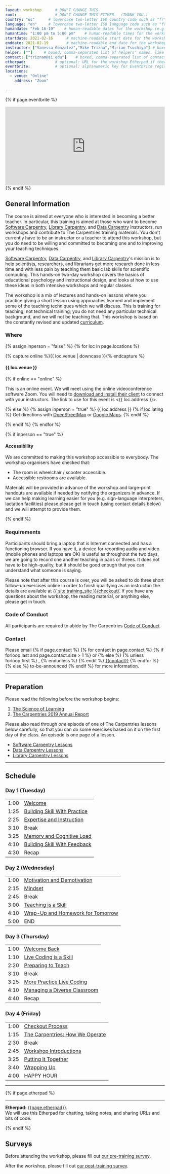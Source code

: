 ```yaml
---
layout: workshop      # DON'T CHANGE THIS.
root: .               # DON'T CHANGE THIS EITHER.  (THANK YOU.)
country: "us"      # lowercase two-letter ISO country code such as "fr" (see https://en.wikipedia.org/wiki/ISO_3166-1)
language: "en"     # lowercase two-letter ISO language code such as "fr" (see https://en.wikipedia.org/wiki/ISO_639-1)
humandate: "Feb 16-19"    # human-readable dates for the workshop (e.g., "Feb 17-18, 2020")
humantime: "1:00 pm to 5:00 pm"    # human-readable times for the workshop (e.g., "9:00 am - 4:30 pm")
startdate: 2021-02-16      # machine-readable start date for the workshop in YYYY-MM-DD format like 2015-01-01
enddate: 2021-02-19        # machine-readable end date for the workshop in YYYY-MM-DD format like 2015-01-02
instructor: ["Vanessa Gonzalez","Mike Trizna","Mirian Tsuchiya"] # boxed, comma-separated list of instructors' names as strings, like ["Kay McNulty", "Betty Jennings", "Betty Snyder"]
helper: [""]     # boxed, comma-separated list of helpers' names, like ["Marlyn Wescoff", "Fran Bilas", "Ruth Lichterman"]
contact: ["triznam@si.edu"]    # boxed, comma-separated list of contact email addresses for the host, lead instructor, or whoever else is handling questions, like ["marlyn.wescoff@example.org", "fran.bilas@example.org", "ruth.lichterman@example.org"]
etherpad:             # optional: URL for the workshop Etherpad if there is one
eventbrite:           # optional: alphanumeric key for Eventbrite registration, e.g., "1234567890AB" (if Eventbrite is being used)
locations:
  - venue: "Online"
    address: "Zoom"

---
```


<!-- See instructions in the comments below for how to edit specific sections of this workshop template. -->

<!--
  HEADER

  Edit the values in the block above to be appropriate for your workshop.
  If the value is not 'true', 'false', 'null', or a number, please use
  double quotation marks around the value, unless specified otherwise.
  And run 'tools/check' *before* committing to make sure that changes are good.
-->

<!--
  EVENTBRITE

  This block includes the Eventbrite registration widget if
  'eventbrite' has been set in the header.  You can delete it if you
  are not using Eventbrite, or leave it in, since it will not be
  displayed if the 'eventbrite' field in the header is not set.
-->
{% if page.eventbrite %}
<iframe
  src="https://www.eventbrite.com/tickets-external?eid={{page.eventbrite}}&ref=etckt"
  frameborder="0"
  width="100%"
  height="248px"
  scrolling="auto">
</iframe>
{% endif %}

<h2 id="general">General Information</h2>

<!--
  INTRODUCTION

  Edit the general explanatory paragraph below if you want to change
  the pitch.
-->

<p>
  The course is aimed at everyone who is
  interested in becoming a better teacher. In particular, this training
  is aimed at those who want to become <a href="{{ site.swc_site }}">Software Carpentry</a>,
  <a href="{{ site.lc_site }}">Library Carpentry</a>, and <a href="{{ site.dc_site }}">Data Carpentry</a>
  Instructors, run workshops and contribute to The Carpentries training
  materials. You don't currently have to be an instructor or a
  teacher to attend this workshop, but you do need to be willing and
  committed to becoming one and to improving your teaching techniques.
</p>

<p>
  <a href="{{ site.swc_site }}">Software Carpentry</a>,
  <a href="{{ site.dc_site }}">Data Carpentry</a>, and 
  <a href="{{ site.lc_site }}">Library Carpentry</a>'s mission is to
  help scientists, researchers, and librarians get more research done in less time
  and with less pain by teaching them basic lab skills for scientific
  computing.  This hands-on two-day workshop covers the basics of
  educational psychology and instructional design, and looks at how to
  use these ideas in both intensive workshops and regular classes.
</p>
<p>
  The workshop is a mix of lectures and hands-on lessons where you
  practice giving a short lesson using approaches learned and
  implement some of the teaching techniques which we will discuss.
  This is training for teaching, not technical training; you do not
  need any particular technical background, and we will not be
  teaching that. This workshop is based on the constantly revised and
  updated
 <a href="{{ site.training_site }}">curriculum</a>.
</p>

<!--
  LOCATION

  This block displays the address and links to maps showing directions
  if the latitude and longitude of the workshop have been set.  You
  can use http://itouchmap.com/latlong.html to find the lat/long of an
  address.
  -->
<h3 id="where">Where</h3>

{% assign inperson = "false" %}
{% for loc in page.locations %}

{% capture online %}{{ loc.venue | downcase }}{% endcapture %}

<h4>{{ loc.venue }}</h4>

{% if online == "online" %}

This is an online event. We will meet using the online videoconference software Zoom. You will need to <a href="https://zoom.us/download">download and install their client</a> to connect with your instructors. The link to use for this event is <{{ loc.address }}>.

{% else %}
{% assign inperson = "true" %}
{{ loc.address }} {% if loc.latlng %} Get directions with
    <a href="//www.openstreetmap.org/?mlat={{loc.latlng | replace:',','&mlon='}}&zoom=16">OpenStreetMap</a>
    or
    <a href="//maps.google.com/maps?q={{loc.latlng}}">Google Maps</a>. {% endif %}

{% endif %}
{% endfor %}

{% if inperson == "true" %}

<h4 id="accessibility">Accessibility</h4>

We are committed to making this workshop
accessible to everybody.
The workshop organisers have checked that:

<ul>
  <li>The room is wheelchair / scooter accessible.</li>
  <li>Accessible restrooms are available.</li>
</ul>

Materials will be provided in advance of the workshop and
large-print handouts are available if needed by notifying the
organizers in advance.  If we can help making learning easier for
you (e.g. sign-language interpreters, lactation facilities) please
please get in touch (using contact details below) and we will
attempt to provide them.

{% endif %}

<h3>Requirements</h3>

Participants should bring a laptop that is Internet connected and has a
functioning browser. If you have it, a device for recording audio and video
(mobile phones and laptops are OK) is useful as throughout the two days, we
are going to record one another teaching in pairs or threes. It does not have
to be high-quality, but it should be good enough that you can understand what
someone is saying.

Please note that after this course is over, you will be asked to do
three short follow-up exercises online in order to finish qualifying
as an instructor: the details are available at
<a href="{{ site.training_site }}/checkout/">{{ site.training_site }}/checkout/</a>.
If you have any questions about the workshop, the reading material,
or anything else, please get in touch.


<h3>Code of Conduct</h3>

All participants are required to abide by The Carpentries <a href="{{
site.swc_site }}/conduct/">Code of Conduct</a>.



<h3 id="contact">Contact</h3>
<p>
Please email
{% if page.contact %}
  {% for contact in page.contact %}
    {% if forloop.last and page.contact.size > 1 %}
      or
    {% else %}
      {% unless forloop.first %}
      ,
      {% endunless %}
    {% endif %}
    <a href='mailto:{{contact}}'>{{contact}}</a>
  {% endfor %}
{% else %}
  to-be-announced
{% endif %}
for more information.
</p>

<hr/>

<h2 id="preparation" name="preparation">Preparation</h2>

<p>
  Please read the following before the workshop begins:
</p>
<ol>
  <li><a href="{{ site.training_site }}/papers/science-of-learning-2015.pdf">The Science of Learning</a></li>
  <li><a href="https://carpentries.org/files/reports/TheCarpentries2019AnnualReport.pdf">The Carpentries 2019 Annual Report</a></li>
</ol>
<p>
  Please also read through <em>one</em> episode of one of The Carpentries lessons below   
  carefully, so that you can do some exercises based on it on the
  first day of the class.  An episode is one page of a lesson.
</p>

  <ul>
  <li><a href="{{ site.swc_site }}/lessons">Software Carpentry Lessons</a></li>
  <li><a href="{{ site.dc_site }}/lessons">Data Carpentry Lessons</a></li>
  <li><a href="{{ site.lc_site }}/lessons">Library Carpentry Lessons</a></li>
  </ul>
  

<hr/>

<h2 id="schedule" name="schedule">Schedule</h2>
<div class="row">
  <div class="col-md-6">
    <h3>Day 1 (Tuesday)</h3>
    <table class="table table-striped">
      <tr>
        <td>1:00</td>
        <td><a href="https://carpentries.github.io/instructor-training/01-welcome/index.html" target="_blank">Welcome</a></td>
      </tr>
      <tr>
        <td>1:25</td>
        <td><a href="https://carpentries.github.io/instructor-training/02-practice-learning/index.html" target="_blank">Building Skill With Practice</a></td>
      </tr>
      <tr>
        <td>2:25</td>
        <td><a href="https://carpentries.github.io/instructor-training/03-expertise/index.html" target="_blank">Expertise and Instruction</a></td>
      </tr>
      <tr>
        <td>3:10</td>
        <td>Break</td>
      </tr>
      <tr>
        <td>3:25</td>
        <td><a href="https://carpentries.github.io/instructor-training/05-memory/index.html" target="_blank">Memory and Cognitive Load</a></td>
      </tr>
      <tr>
        <td>4:10</td>
        <td><a href="https://carpentries.github.io/instructor-training/06-feedback/index.html" target="_blank">Building Skill With Feedback</a></td>
      </tr>      
      <tr>
        <td>4:30</td>
        <td>Recap</td>
      </tr>
    </table>
  </div>
  <div class="col-md-6">
    <h3>Day 2 (Wednesday)</h3>
    <table class="table table-striped">
      <tr>
        <td>1:00</td>
        <td><a href="https://carpentries.github.io/instructor-training/08-motivation/index.html" target="_blank">Motivation and Demotivation</a></td>
      </tr>
      <tr>
        <td>2:15</td>
        <td><a href="https://carpentries.github.io/instructor-training/09-mindset/index.html" target="_blank">Mindset</a></td>
      </tr>
      <tr>
        <td>2:45</td>
        <td>Break</td>
      </tr>
      <tr>
        <td>3:00</td>
        <td><a href="https://carpentries.github.io/instructor-training/11-practice-teaching/index.html" target="_blank">Teaching is a Skill</a></td>
      </tr>
      <tr>
        <td>4:10</td>
        <td><a href="https://carpentries.github.io/instructor-training/12-homework/index.html" target="_blank">Wrap-Up and Homework for Tomorrow</a></td>
      </tr>
      <tr>
        <td>5:00</td>
        <td>END</td>
      </tr>
    </table>
  </div>
</div>
<div class="row">
  <div class="col-md-6">
    <h3>Day 3 (Thursday)</h3>
    <table class="table table-striped">
      <tr>
        <td>1:00</td>
        <td><a href="https://carpentries.github.io/instructor-training/13-second-welcome/index.html" target="_blank">Welcome Back</a></td>
      </tr>
      <tr>
        <td>1:10</td>
        <td><a href="https://carpentries.github.io/instructor-training/14-live/index.html" target="_blank">Live Coding is a Skill</a></td>
      </tr>
      <tr>
        <td>2:20</td>
        <td><a href="https://carpentries.github.io/instructor-training/15-lesson-study/index.html" target="_blank">Preparing to Teach</a></td>
      </tr>
      <tr>
        <td>3:10</td>
        <td>Break</td>
      </tr>
      <tr>
        <td>3:25</td>
        <td><a href="https://carpentries.github.io/instructor-training/17-performance/index.html" target="_blank">More Practice Live Coding </a></td>
      </tr>
      <tr>
        <td>4:10</td>
        <td><a href="https://carpentries.github.io/instructor-training/18-management/index.html" target="_blank">Managing a Diverse Classroom</a></td>
      </tr>      
      <tr>
        <td>4:40</td>
        <td>Recap</td>
      </tr>
    </table>
  </div>
  <div class="col-md-6">
    <h3>Day 4 (Friday)</h3>
    <table class="table table-striped">
      <tr>
        <td>1:00</td>
        <td><a href="https://carpentries.github.io/instructor-training/20-checkout/index.html" target="_blank">Checkout Process</a></td>
      </tr>
      <tr>
        <td>1:15</td>
        <td><a href="https://carpentries.github.io/instructor-training/21-carpentries/index.html" target="_blank">The Carpentries: How We Operate</a></td>
      </tr>
      <tr>
        <td>2:30</td>
        <td>Break</td>
      </tr>      
      <tr>
        <td>2:45</td>
        <td><a href="https://carpentries.github.io/instructor-training/23-introductions/index.html" target="_blank">Workshop Introductions</a></td>
      </tr>
      <tr>
        <td>3:25</td>
        <td><a href="https://carpentries.github.io/instructor-training/24-practices/index.html" target="_blank">Putting It Together</a></td>
      </tr>
      <tr>
        <td>3:40</td>
        <td><a href="https://carpentries.github.io/instructor-training/25-wrap-up/index.html" target="_blank">Wrapping Up</a></td>
      </tr>      
      <tr>
        <td>4:00</td>
        <td>HAPPY HOUR</td>
      </tr>
    </table>
  </div>
</div>

<hr/>

<!--
  ETHERPAD

  At `_misc/etherpad.txt` you will find a template for the etherpad.

  Display the Etherpad for the workshop.  You can set this up in
  advance or on the first day; either way, make sure you push changes
  to GitHub after you have its URL.  To create an Etherpad, go to

      http://pad.software-carpentry.org/YYYY-MM-DD-site

  where 'YYYY-MM-DD-site' is the identifier for your workshop,
  e.g., '2015-06-10-esu'.
-->
{% if page.etherpad %}
<hr/>

<p id="etherpad">
  <strong>Etherpad:</strong> <a href="{{page.etherpad}}">{{page.etherpad}}</a>.
  <br/>
  We will use this Etherpad for chatting, taking notes, and sharing URLs and bits of code.
</p>

{% endif %}

<h2 id="pre_workshop_survey">Surveys</h2>

<p>
  Before attending the workshop, please fill out <a href="{{ site.instructor_pre_survey }}2021-02-16-ttt-online-SI">our pre-training survey</a>.
</p>


<p>
  After the workshop, please fill out <a href="{{ site.instructor_post_survey }}2021-02-16-ttt-online-SI">our post-training survey</a>.
</p>
